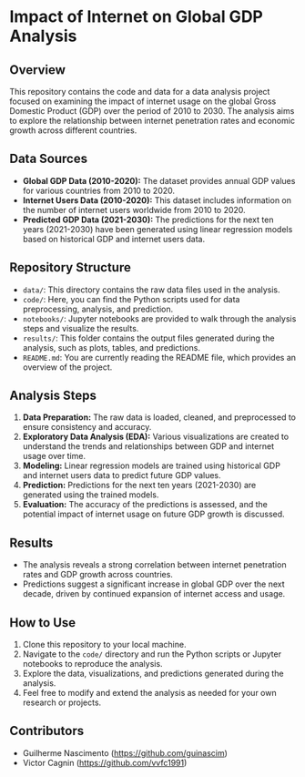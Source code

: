 # Impact of Internet on Global GDP Analysis

## Overview
This repository contains the code and data for a data analysis project focused on examining the impact of internet usage on the global Gross Domestic Product (GDP) over the period of 2010 to 2030. The analysis aims to explore the relationship between internet penetration rates and economic growth across different countries.

## Data Sources
- **Global GDP Data (2010-2020):** The dataset provides annual GDP values for various countries from 2010 to 2020. 
- **Internet Users Data (2010-2020):** This dataset includes information on the number of internet users worldwide from 2010 to 2020.
- **Predicted GDP Data (2021-2030):** The predictions for the next ten years (2021-2030) have been generated using linear regression models based on historical GDP and internet users data.

## Repository Structure
- `data/`: This directory contains the raw data files used in the analysis.
- `code/`: Here, you can find the Python scripts used for data preprocessing, analysis, and prediction.
- `notebooks/`: Jupyter notebooks are provided to walk through the analysis steps and visualize the results.
- `results/`: This folder contains the output files generated during the analysis, such as plots, tables, and predictions.
- `README.md`: You are currently reading the README file, which provides an overview of the project.

## Analysis Steps
1. **Data Preparation:** The raw data is loaded, cleaned, and preprocessed to ensure consistency and accuracy.
2. **Exploratory Data Analysis (EDA):** Various visualizations are created to understand the trends and relationships between GDP and internet usage over time.
3. **Modeling:** Linear regression models are trained using historical GDP and internet users data to predict future GDP values.
4. **Prediction:** Predictions for the next ten years (2021-2030) are generated using the trained models.
5. **Evaluation:** The accuracy of the predictions is assessed, and the potential impact of internet usage on future GDP growth is discussed.

## Results
- The analysis reveals a strong correlation between internet penetration rates and GDP growth across countries.
- Predictions suggest a significant increase in global GDP over the next decade, driven by continued expansion of internet access and usage.

## How to Use
1. Clone this repository to your local machine.
2. Navigate to the `code/` directory and run the Python scripts or Jupyter notebooks to reproduce the analysis.
3. Explore the data, visualizations, and predictions generated during the analysis.
4. Feel free to modify and extend the analysis as needed for your own research or projects.

## Contributors
- Guilherme Nascimento (https://github.com/guinascim)
- Victor Cagnin (https://github.com/vvfc1991)

